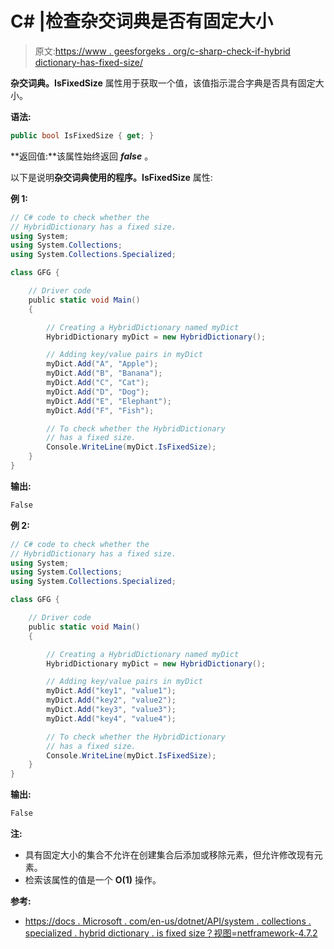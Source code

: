 # C# |检查杂交词典是否有固定大小

> 原文:[https://www . geesforgeks . org/c-sharp-check-if-hybrid dictionary-has-fixed-size/](https://www.geeksforgeeks.org/c-sharp-check-if-hybriddictionary-has-fixed-size/)

**杂交词典。IsFixedSize** 属性用于获取一个值，该值指示混合字典是否具有固定大小。

**语法:**

```cs
public bool IsFixedSize { get; }

```

**返回值:**该属性始终返回 ***false*** 。

以下是说明**杂交词典使用的程序。IsFixedSize** 属性:

**例 1:**

```cs
// C# code to check whether the
// HybridDictionary has a fixed size.
using System;
using System.Collections;
using System.Collections.Specialized;

class GFG {

    // Driver code
    public static void Main()
    {

        // Creating a HybridDictionary named myDict
        HybridDictionary myDict = new HybridDictionary();

        // Adding key/value pairs in myDict
        myDict.Add("A", "Apple");
        myDict.Add("B", "Banana");
        myDict.Add("C", "Cat");
        myDict.Add("D", "Dog");
        myDict.Add("E", "Elephant");
        myDict.Add("F", "Fish");

        // To check whether the HybridDictionary
        // has a fixed size.
        Console.WriteLine(myDict.IsFixedSize);
    }
}
```

**输出:**

```cs
False

```

**例 2:**

```cs
// C# code to check whether the
// HybridDictionary has a fixed size.
using System;
using System.Collections;
using System.Collections.Specialized;

class GFG {

    // Driver code
    public static void Main()
    {

        // Creating a HybridDictionary named myDict
        HybridDictionary myDict = new HybridDictionary();

        // Adding key/value pairs in myDict
        myDict.Add("key1", "value1");
        myDict.Add("key2", "value2");
        myDict.Add("key3", "value3");
        myDict.Add("key4", "value4");

        // To check whether the HybridDictionary
        // has a fixed size.
        Console.WriteLine(myDict.IsFixedSize);
    }
}
```

**输出:**

```cs
False

```

**注:**

*   具有固定大小的集合不允许在创建集合后添加或移除元素，但允许修改现有元素。
*   检索该属性的值是一个 **O(1)** 操作。

**参考:**

*   [https://docs . Microsoft . com/en-us/dotnet/API/system . collections . specialized . hybrid dictionary . is fixed size？视图=netframework-4.7.2](https://docs.microsoft.com/en-us/dotnet/api/system.collections.specialized.hybriddictionary.isfixedsize?view=netframework-4.7.2)